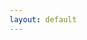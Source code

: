 ```yaml
---
layout: default
---
```


<object data="{{ site.url }}/murshidhassen/download/MurshidHassen.pdf" width="1000" height="1000" type='application/pdf'/>
